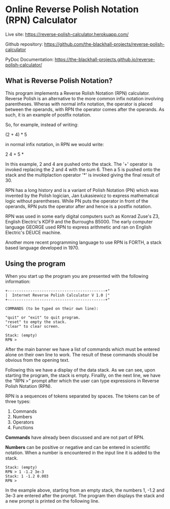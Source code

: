 # Online Reverse Polish Notation (RPN) Calculator

Live site: https://reverse-polish-calculator.herokuapp.com/

Github repository:
https://github.com/the-blackhall-projects/reverse-polish-calculator

PyDoc Documentation:
https://the-blackhall-projects.github.io/reverse-polish-calculator/



## What is Reverse Polish Notation?

This program implements a Reverse Rolish Notation (RPN) calculator.  Reverse Polish is an alternative to the more common infix notation involving parentheses. Wheras with normal infix notation, the operator is placed between the operands, with RPN the operator comes after the operands.  As such, it is an example of postfix notation.

So, for example, instead of writing:

(2 + 4) * 5 

in normal infix notation, in RPN we would write:

2 4 + 5 *

In this example, 2 and 4 are pushed onto the stack.  The '+' operator
is invoked replacing the 2 and 4 with the sum 6.  Then a 5 is pushed onto
the stack and the multiplaction operator '*' is invoked giving the final result of 30.  

RPN has a long history and is a variant of Polish Notation (PN) which was invented by the Polish logician, Jan Łukasiewicz to express mathematical logic without parentheses.  While PN puts the operator in front of the operands, RPN puts the operator after and hence is a postfix notation.

RPN was used in some early digital computers such as Konrad Zuse's Z3, English Electric's KDF9 and the Burroughs B5000.  The early computer language GEORGE used RPN to express arithmetic and ran on English Electric's DEUCE machine.

Another more recent programming language to use RPN is FORTH, a stack based language developed in 1970. 



## Using the program

When you start up the program you are presented with the following information:

``` 
+-------------------------------------------+"
|  Internet Reverse Polish Calculator V 1.0 |"
+-------------------------------------------+"

COMMANDS (to be typed on their own line):

"quit" or "exit" to quit program.
"reset" to empty the stack.
"clear" to clear screen.

Stack: (empty)
RPN > 
```
After the main banner we have a list of commands which must be entered alone
on their own line to work.  The result of these commands should be obvious from the opening text.

Following this we have a display of the data stack.  As we can see, upon starting the program, the stack is empty.
Finallly, on the next line, we have the "RPN >" prompt after which the user 
can type expressions in Reverse Polish Notation (RPN).

RPN is a sequences of tokens separated by spaces.  The tokens can be of three
types:

1. Commands
1. Numbers
1. Operators
1. Functions

**Commands** have already been discussed and are not part of RPN. 

**Numbers** can be positive or negative and can be entered in scientific notation.  When a number is encountered in the input line it is added to the stack. 
```
Stack: (empty)
RPN > 1 -1.2 3e-3
Stack: 1 -1.2 0.003
RPN > 
```
In the example above, starting from an empty stack, the numbers 1, -1.2 and 3e-3 are entered after the prompt.  The program then displays the stack and a new
prompt is printed on the following line.




